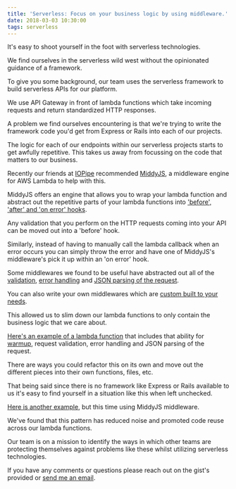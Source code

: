 ```yaml
---
title: 'Serverless: Focus on your business logic by using middleware.'
date: 2018-03-03 10:30:00
tags: serverless
---
```


It's easy to shoot yourself in the foot with serverless technologies.

We find ourselves in the serverless wild west without the opinionated guidance of a framework.

To give you some background, our team uses the serverless framework to build serverless APIs for our platform.

We use API Gateway in front of lambda functions which take incoming requests and return standardized HTTP responses.

A problem we find ourselves encountering is that we're trying to write the framework code you'd get from Express or Rails into each of our projects.

The logic for each of our endpoints within our serverless projects starts to get awfully repetitive. This takes us away from focussing on the code that matters to our business.

Recently our friends at [IOPipe](https://www.iopipe.com/) recommended [MiddyJS](https://github.com/middyjs/middy), a middleware engine for AWS Lambda to help with this.

MiddyJS offers an engine that allows you to wrap your lambda function and abstract out the repetitive parts of your lambda functions into ['before', 'after' and 'on error' hooks](https://github.com/middyjs/middy#how-it-works).

Any validation that you perform on the HTTP requests coming into your API can be moved out into a 'before' hook.

Similarly, instead of having to manually call the lambda callback when an error occurs you can simply throw the error and have one of MiddyJS's middleware's pick it up within an 'on error' hook.

Some middlewares we found to be useful have abstracted out all of the [validation](https://github.com/middyjs/middy/blob/master/docs/middlewares.md#validator), [error handling](https://github.com/middyjs/middy/blob/master/docs/middlewares.md#httperrorhandler) and [JSON parsing of the request](https://github.com/middyjs/middy/blob/master/docs/middlewares.md#jsonbodyparser).

You can also write your own middlewares which are [custom built to your needs](https://github.com/middyjs/middy#writing-a-middleware).

This allowed us to slim down our lambda functions to only contain the business logic that we care about.

[Here's an example of a lambda function](https://gist.github.com/lucasklaassen/d69a448a2b78f393f468a3064d3400de) that includes that ability for [warmup](https://github.com/FidelLimited/serverless-plugin-warmup), request validation, error handling and JSON parsing of the request.

There are ways you could refactor this on its own and move out the different pieces into their own functions, files, etc.

That being said since there is no framework like Express or Rails available to us it's easy to find yourself in a situation like this when left unchecked.

[Here is another example](https://gist.github.com/lucasklaassen/e05ac99d42f5c9b0b1d4c85164f8fa6d), but this time using MiddyJS middleware.

We've found that this pattern has reduced noise and promoted code reuse across our lambda functions.

Our team is on a mission to identify the ways in which other teams are protecting themselves against problems like these whilst utilizing serverless technologies.

If you have any comments or questions please reach out on the gist's provided or [send me an email](mailto:lucasklaassen1@gmail.com).
